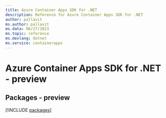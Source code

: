 ```yaml
---
title: Azure Container Apps SDK for .NET
description: Reference for Azure Container Apps SDK for .NET
author: pallavit
ms.author: pallavit
ms.data: 06/27/2023
ms.topic: reference
ms.devlang: dotnet
ms.service: containerapps
---
```

# Azure Container Apps SDK for .NET - preview
## Packages - preview
[!INCLUDE [packages](container-apps-index.md)]